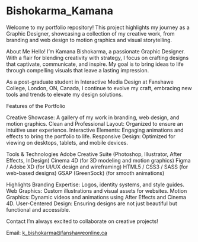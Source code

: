 # Bishokarma_Kamana
Welcome to my portfolio repository! This project highlights my journey as a Graphic Designer, showcasing a collection of my creative work, from branding and web design to motion graphics and visual storytelling.

About Me
Hello! I’m Kamana Bishokarma, a passionate Graphic Designer. With a flair for blending creativity with strategy, I focus on crafting designs that captivate, communicate, and inspire. My goal is to bring ideas to life through compelling visuals that leave a lasting impression.

As a post-graduate student in Interactive Media Design at Fanshawe College, London, ON, Canada, I continue to evolve my craft, embracing new tools and trends to elevate my design solutions.

Features of the Portfolio

Creative Showcase: A gallery of my work in branding, web design, and motion graphics.
Clean and Professional Layout: Organized to ensure an intuitive user experience.
Interactive Elements: Engaging animations and effects to bring the portfolio to life.
Responsive Design: Optimized for viewing on desktops, tablets, and mobile devices.

Tools & Technologies
Adobe Creative Suite (Photoshop, Illustrator, After Effects, InDesign)
Cinema 4D (for 3D modeling and motion graphics)
Figma / Adobe XD (for UI/UX design and wireframing)
HTML5 / CSS3 / SASS (for web-based designs)
GSAP (GreenSock) (for smooth animations)

Highlights
Branding Expertise: Logos, identity systems, and style guides.
Web Graphics: Custom illustrations and visual assets for websites.
Motion Graphics: Dynamic videos and animations using After Effects and Cinema 4D.
User-Centered Design: Ensuring designs are not just beautiful but functional and accessible.

Contact
I’m always excited to collaborate on creative projects!

Email: k_bishokarma@fanshaweonline.ca
